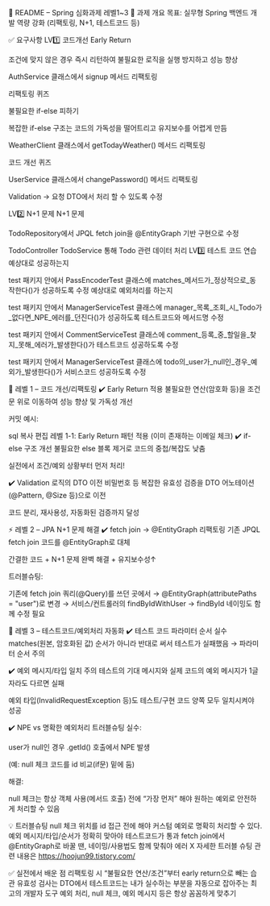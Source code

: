 📝 README – Spring 심화과제 레벨1~3 
🌟 과제 개요
목표: 실무형 Spring 백엔드 개발 역량 강화 (리팩토링, N+1, 테스트코드 등)

✅ 요구사항
LV1️⃣ 코드개선
Early Return

조건에 맞지 않은 경우 즉시 리턴하여 불필요한 로직을 실행 방지하고 성능 향상

AuthService 클래스에서 signup 메서드 리팩토링

리팩토링 퀴즈

불필요한 if-else 피하기

복잡한 if-else 구조는 코드의 가독성을 떨어트리고 유지보수를 어렵게 만듬

WeatherClient 클래스에서 getTodayWeather() 메서드 리팩토링

코드 개선 퀴즈

UserService 클래스에서 changePassword() 메서드 리팩토링

Validation → 요청 DTO에서 처리 할 수 있도록 수정

LV2️⃣ N+1 문제
N+1 문제

TodoRepository에서 JPQL fetch join을 @EntityGraph 기반 구현으로 수정

TodoController TodoService 통해 Todo 관련 데이터 처리
LV3️⃣ 테스트 코드 연습
예상대로 성공하는지

test 패키지 안에서 PassEncoderTest 클래스에 matches_메서드가_정상적으로_동작한다()가 성공하도록 수정
예상대로 예외처리를 하는지

test 패키지 안에서 ManagerServiceTest 클래스에 manager_목록_조회_시_Todo가_없다면_NPE_에러를_던진다()가 성공하도록 테스트코드와 메서드명 수정

test 패키지 안에서 CommentServiceTest 클래스에 comment_등록_중_할일을_찾지_못해_에러가_발생한다()가 테스트코드 성공하도록 수정

test 패키지 안에서 ManagerServiceTest 클래스에 todo의_user가_null인_경우_예외가_발생한다()가 서비스코드 성공하도록 수정

🚀 레벨 1 – 코드 개선/리팩토링
✔️ Early Return 적용
불필요한 연산(암호화 등)을 조건문 위로 이동하여 성능 향상 및 가독성 개선

커밋 예시:

sql
복사
편집
레벨 1-1: Early Return 패턴 적용 (이미 존재하는 이메일 체크)
✔️ if-else 구조 개선
불필요한 else 블록 제거로 코드의 중첩/복잡도 낮춤

실전에서 조건/예외 상황부터 먼저 처리!

✔️ Validation 로직의 DTO 이전
비밀번호 등 복잡한 유효성 검증을 DTO 어노테이션(@Pattern, @Size 등)으로 이전

코드 분리, 재사용성, 자동화된 검증까지 달성

⚡️ 레벨 2 – JPA N+1 문제 해결
✔️ fetch join → @EntityGraph 리팩토링
기존 JPQL fetch join 코드를 @EntityGraph로 대체

간결한 코드 + N+1 문제 완벽 해결 + 유지보수성↑

트러블슈팅:

기존에 fetch join 쿼리(@Query)를 쓰던 곳에서
→ @EntityGraph(attributePaths = "user")로 변경
→ 서비스/컨트롤러의 findByIdWithUser → findById 네이밍도 함께 수정 필요

🧪 레벨 3 – 테스트코드/예외처리 자동화
✔️ 테스트 코드 파라미터 순서 실수
matches(원본, 암호화된 값) 순서가 아니라
반대로 써서 테스트가 실패했음
→ 파라미터 순서 주의

✔️ 예외 메시지/타입 일치 주의
테스트의 기대 메시지와 실제 코드의 예외 메시지가 1글자라도 다르면 실패

예외 타입(InvalidRequestException 등)도 테스트/구현 코드 양쪽 모두 일치시켜야 성공

✔️ NPE vs 명확한 예외처리 트러블슈팅
실수:

user가 null인 경우 .getId() 호출에서 NPE 발생

(예: null 체크 코드를 id 비교(if문) 밑에 둠)

해결:

null 체크는 항상 객체 사용(메서드 호출) 전에
“가장 먼저” 해야 원하는 예외로 안전하게 처리할 수 있음

💡 트러블슈팅
null 체크 위치를 id 접근 전에 해야 커스텀 예외로 명확히 처리할 수 있다.
예외 메시지/타입/순서가 정확히 맞아야 테스트코드가 통과
fetch join에서 @EntityGraph로 바꿀 땐, 네이밍/사용법도 함께 맞춰야 에러 X
자세한 트러블 슈팅 관련 내용은 https://hoojun99.tistory.com/

✅ 실전에서 배운 점
리팩토링 시 “불필요한 연산/조건”부터 early return으로 빼는 습관
유효성 검사는 DTO에서
테스트코드는 내가 실수하는 부분을 자동으로 잡아주는 최고의 개발자 도구
예외 처리, null 체크, 예외 메시지 등은 항상 꼼꼼하게 맞추기


